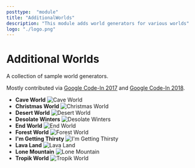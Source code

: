```yaml
---
posttype:  "module"  
title: "AdditionalWorlds"
description: "This module adds world generators for various worlds"
logo: "./logo.png"
---
```

# Additional Worlds

A collection of sample world generators.

Mostly contributed via [Google Code-In 2017](https://codein.withgoogle.com/archive/2017/) and [Google Code-In 2018](https://codein.withgoogle.com/archive/2018/).

- **Cave World**
  ![Cave World](preview/CaveWorld.png)
- **Christmas World**
  ![Christmas World](preview/ChristmasWorld.jpg)
- **Desert World**
  ![Desert World](preview/DesertWorld.png)
- **Desolate Winters**
  ![Desolate Winters](preview/DesolateWinters.jpg)
- **End World**
  ![End World](preview/EndWorld.png)
- **Forest World**
  ![Forest World](preview/ForestWorld.png)
- **I'm Getting Thirsty**
  ![I'm Getting Thirsty](preview/ImGettingThirsty.png)
- **Lava Land**
  ![Lava Land](preview/LavaLand.jpg)
- **Lone Mountain**
  ![Lone Mountain](preview/LoneMountain.png)
- **Tropik World**
  ![Tropik World](preview/TropikWorld.png)
